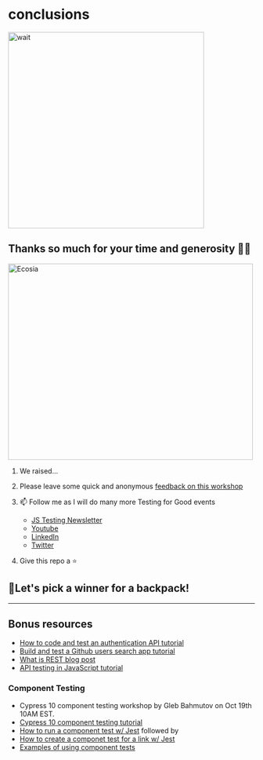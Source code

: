# conclusions

<img alt="wait" src="https://media.giphy.com/media/fX1JmOTb65KbdDYuGn/giphy.gif" alt="wait" width="400"/>

## Thanks so much for your time and generosity 🙌👏

<img width="500" height="400" alt="Ecosia" src="https://user-images.githubusercontent.com/2136245/165755056-82ef47b0-df56-497e-a546-8792a5227ffd.png">

1. We raised...
2. Please leave some quick and anonymous [feedback on this workshop](https://forms.gle/HtofXK4ttHgfpDWc6)
3. 📫 Follow me as I will do many more Testing for Good events

   - [JS Testing Newsletter](https://ultimateqa.ck.page/js-testing-tips)
   - [Youtube](https://youtube.com/ultimateqa)
   - [LinkedIn](https://www.linkedin.com/in/nikolayadvolodkin/)
   - [Twitter](https://twitter.com/Nikolay_A00)

4. Give this repo a ⭐

## 💃Let's pick a winner for a backpack!

---

## Bonus resources

- [How to code and test an authentication API tutorial](https://youtu.be/klIAT82UtVs)
- [Build and test a Github users search app tutorial](https://youtu.be/EvZ6pjgYA38)
- [What is REST blog post](https://restfulapi.net/)
- [API testing in JavaScript tutorial](https://testautomationu.applitools.com/javascript-api-testing/)

### Component Testing

- Cypress 10 component testing workshop by Gleb Bahmutov on Oct 19th 10AM EST.
- [Cypress 10 component testing tutorial](https://youtu.be/aNqLTG1fya4)
- [How to run a component test w/ Jest](https://youtu.be/VQLf1pLWDjc?t=166) followed by
- [How to create a componet test for a link w/ Jest](https://youtu.be/VQLf1pLWDjc?t=821)
- [Examples of using component tests](https://github.com/nadvolod/testing-best-practices#testing-a-button)
